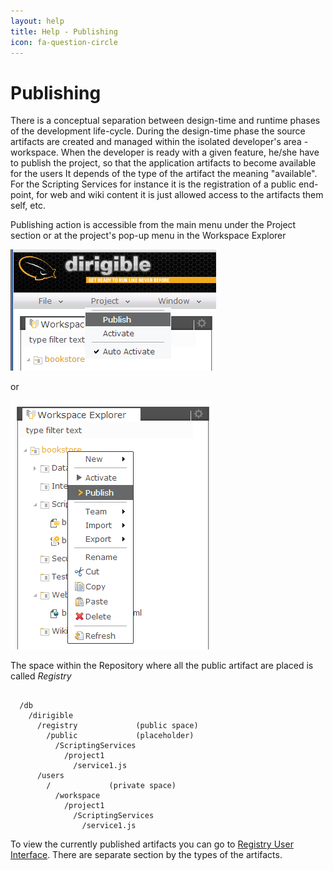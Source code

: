 ```yaml
---
layout: help
title: Help - Publishing
icon: fa-question-circle
---
```


Publishing
===

There is a conceptual separation between design-time and runtime phases of the development life-cycle.
During the design-time phase the source artifacts are created and managed within the isolated developer's area - workspace.
When the developer is ready with a given feature, he/she have to publish the project, so that the application artifacts to become available for the users
It depends of the type of the artifact the meaning "available". For the Scripting Services for instance it is the registration of a public end-point, 
for web and wiki content it is just allowed access to the artifacts them self, etc.

Publishing action is accessible from the main menu under the Project section or at the project's pop-up menu in the Workspace Explorer

![Project Publish](../samples/bookstore/104_books_project_publish.png)

or

![Project Publish Popup](../samples/bookstore/106_books_project_publish_popup.png)

The space within the Repository where all the public artifact are placed is called *Registry*

<pre><code>
  /db
    /dirigible
      /registry             (public space)
        /public             (placeholder)
          /ScriptingServices
            /project1
              /service1.js
      /users
        /<user>             (private space)
          /workspace
            /project1
              /ScriptingServices
                /service1.js
</code></pre>

To view the currently published artifacts you can go to [Registry User Interface](registry.html). There are separate section by the types of the artifacts.
